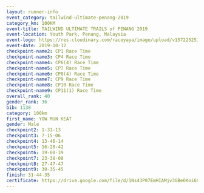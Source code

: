 ```yaml
---
layout: runner-info 
event_category: tailwind-ultimate-penang-2019 
category_km: 100KM 
event-title: TAILWIND ULTIMATE TRAILS of PENANG 2019 
event-location: Youth Park, Penang, Malaysia 
event-logo: https://res.cloudinary.com/raceyaya/image/upload/v1572252513/logo/utop-2019_h9tzys.jpg 
event-date: 2019-10-12 
checkpoint-name2: CP1 Race Time 
checkpoint-name3: CP4 Race Time 
checkpoint-name4: CP6(4) Race Time 
checkpoint-name5: CP7 Race Time 
checkpoint-name6: CP8(4) Race Time 
checkpoint-name7: CP9 Race Time 
checkpoint-name8: CP10 Race Time 
checkpoint-name9: CP11(1) Race Time 
overall_rank: 40
gender_rank: 36
bib: 1138
category: 100km
first_name: YOW MUN KEAT
gender: Male
checkpoint2: 1-31-13
checkpoint3: 7-15-06
checkpoint4: 13-46-14
checkpoint5: 16-28-42
checkpoint6: 19-00-39
checkpoint7: 23-38-08
checkpoint8: 27-47-47
checkpoint9: 30-35-45
finish: 31-44-35
certificate: https://drive.google.com/file/d/1Ns43P07EmHIAMjv3GBeOKoi6O-i4qqqC/view?usp=sharing
---
```

